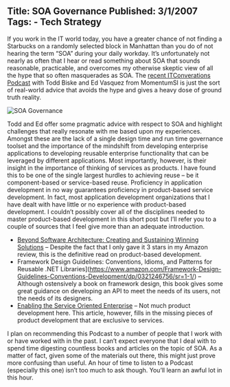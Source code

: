 Title: SOA Governance
Published: 3/1/2007
Tags:
    - Tech Strategy
---
If you work in the IT world today, you have a greater chance of not finding a Starbucks on a randomly selected block in Manhattan than you do of not hearing the term “SOA” during your daily workday. It’s unfortunately not nearly as often that I hear or read something about SOA that sounds reasonable, practicable, and overcomes my otherwise skeptic view of all the hype that so often masquerades as SOA. The [recent ITConverations Podcast](http://web.archive.org/web/20130729204851id_/http://itc.conversationsnetwork.org/shows/detail1730.html) with Todd Biske and Ed Vasquez from MomentumSI is just the sort of real-world advice that avoids the hype and gives a heavy dose of ground truth reality.

![SOA Governance](https://s3.amazonaws.com/s3.beckshome.com/20070301-SOA-Governance.png)

Todd and Ed offer some pragmatic advice with respect to SOA and highlight challenges that really resonate with me based upon my experiences. Amongst these are the lack of a single design time and run time governance toolset and the importance of the mindshift from developing enterprise applications to developing reusable enterprise functionality that can be leveraged by different applications. Most importantly, however, is their insight in the importance of thinking of services as products. I have found this to be one of the single largest hurdles to achieving reuse – be it component-based or service-based reuse. Proficiency in application development in no way guarantees proficiency in product-based service development. In fact, most application development organizations that I have dealt with have little or no experience with product-based development. I couldn’t possibly cover all of the disciplines needed to master product-based development in this short post but I’ll refer you to a couple of sources that I feel give more than an adequate introduction.

* [Beyond Software Architecture: Creating and Sustaining Winning Solutions](https://www.amazon.com/Beyond-Software-Architecture-Sustaining-Solutions/dp/0201775948/sr=8-1) – Despite the fact that I only gave it 3 stars in my Amazon review, this is the definitive read on product-based development.
* Framework Design Guidelines: Conventions, Idioms, and Patterns for Reusable .NET Libraries](https://www.amazon.com/Framework-Design-Guidelines-Conventions-Development/dp/0321246756/sr=1-1/) – Although ostensively a book on framework design, this book gives some great guidance on developing an API to meet the needs of its users, not the needs of its designers.
* [Enabling the Service Oriented Enterprise](https://docs.microsoft.com/en-us/previous-versions/bb245664(v=msdn.10)?redirectedfrom=MSDN) – Not much product development here. This article, however, fills in the missing pieces of product development that are exclusive to services.

I plan on recommending this Podcast to a number of people that I work with or have worked with in the past. I can’t expect everyone that I deal with to spend time digesting countless books and articles on the topic of SOA. As a matter of fact, given some of the materials out there, this might just prove more confusing than useful. An hour of time to listen to a Podcast (especially this one) isn’t too much to ask though. You’ll learn an awful lot in this hour.